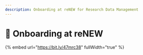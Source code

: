 ```yaml
---
description: Onboarding at reNEW for Research Data Management
---
```


# 🔵 Onboarding at reNEW



{% embed url="https://bit.ly/47mrc38" fullWidth="true" %}
